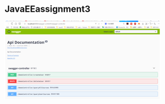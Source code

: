 # JavaEEassignment3




![image](https://github.com/hesaidyou/JavaEEassignment2/raw/master/QQ图片20190519095151.png) 
